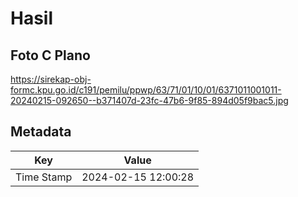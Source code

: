 # Hasil

## Foto C Plano

https://sirekap-obj-formc.kpu.go.id/c191/pemilu/ppwp/63/71/01/10/01/6371011001011-20240215-092650--b371407d-23fc-47b6-9f85-894d05f9bac5.jpg


## Metadata

| Key        | Value               |
| ---------- | ------------------- |
| Time Stamp | 2024-02-15 12:00:28 |



